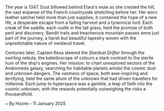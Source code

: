 
The year is 1347.  Dust billowed behind Elara's mule as she crested the hill, the vast expanse of the French countryside stretching before her.  Her worn leather satchel held more than just supplies; it contained the hope of a new life, a desperate escape from a failing harvest and a tyrannical lord.  Each creak of the saddle, each rustle in the tall grass, held the promise of both peril and discovery.  Bandit trails and treacherous mountain passes were just part of the journey, a harsh but beautiful tapestry woven with the unpredictable nature of medieval travel.

Centuries later, Captain Rexa steered the *Stardust Drifter* through the swirling nebula, the kaleidoscope of colours a stark contrast to the sterile hum of the ship's engines.  Her mission: to chart unexplored sectors of the Andromeda galaxy, searching for habitable planets amidst the cosmic dust and unknown dangers.  The vastness of space, both awe-inspiring and terrifying, held the same allure of the unknown that had driven travellers for millennia.  Each jump to hyperspace was a gamble, a leap of faith into the cosmic unknown, with the rewards potentially outweighing the risks a thousandfold.

~ By Hozmi - 11 January 2025
